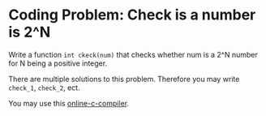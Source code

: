 # Coding Problem: Check is a number is 2^N

Write a function `int ckeck(num)` that checks whether num is a 2^N number for N being a positive integer.

There are multiple solutions to this problem. Therefore you may write `check_1`, `check_2`, ect. 
 
 
You may use this [online-c-compiler](https://paiza.io/en/languages/online-c-compiler).
